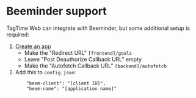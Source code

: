 # Beeminder support

TagTime Web can integrate with Beeminder, but some additional setup is required:
1. [Create an app](https://www.beeminder.com/apps/new)
    - Make the "Redirect URL" `[frontend]/goals`
    - Leave "Post Deauthorize Callback URL" empty
    - Make the "Autofetch Callback URL" `[backend]/autofetch`
2. Add this to `config.json`:
    ```
        "beem-client": "[client ID]",
        "beem-name": "[application name]"
    ```
